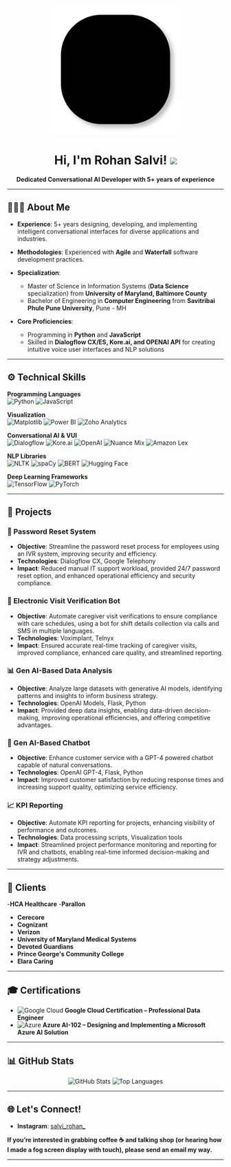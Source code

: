 <!--
If you want to add a profile view counter, you can use services like https://visitor-badge.glitch.me or https://komarev.com. 
Example: ![Visitors](https://visitor-badge.glitch.me/badge?page_id=USERNAME.REPONAME)
Replace USERNAME with your GitHub username. 
-->

<div align="center">
  <img src="lines.svg" alt="Header Image" width="300" />

  # Hi, I'm Rohan Salvi! <img src="https://media.giphy.com/media/hvRJCLFzcasrR4ia7z/giphy.gif" width="28">
  **Dedicated Conversational AI Developer with 5+ years of experience**  
</div>

---

## 👨🏻‍💻 About Me

- **Experience**: 5+ years designing, developing, and implementing intelligent conversational interfaces for diverse applications and industries.  
- **Methodologies**: Experienced with **Agile** and **Waterfall** software development practices.  
- **Specialization**:  
  - Master of Science in Information Systems (**Data Science** specialization) from **University of Maryland, Baltimore County**  
  - Bachelor of Engineering in **Computer Engineering** from **Savitribai Phule Pune University**, Pune - MH  

- **Core Proficiencies**:  
  - Programming in **Python** and **JavaScript**  
  - Skilled in **Dialogflow CX/ES, Kore.ai, and OPENAI API** for creating intuitive voice user interfaces and NLP solutions  

---

## ⚙️ Technical Skills

**Programming Languages**  
![Python](https://img.shields.io/badge/Python-3776AB?style=flat-square&logo=python&logoColor=white) 
![JavaScript](https://img.shields.io/badge/JavaScript-F7DF1E?style=flat-square&logo=javascript&logoColor=black)

**Visualization**  
![Matplotlib](https://img.shields.io/badge/Matplotlib-007ACC?style=flat-square&logo=python&logoColor=white)
![Power BI](https://img.shields.io/badge/Power%20BI-F2C811?style=flat-square&logo=powerbi&logoColor=black)
![Zoho Analytics](https://img.shields.io/badge/Zoho%20Analytics-d42127?style=flat-square&logo=zoho&logoColor=white)

**Conversational AI & VUI**  
![Dialogflow](https://img.shields.io/badge/Dialogflow-FF9800?style=flat-square&logo=dialogflow&logoColor=white)
![Kore.ai](https://img.shields.io/badge/Kore.ai-3360FF?style=flat-square)
![OpenAI](https://img.shields.io/badge/OpenAI-412991?style=flat-square&logo=openai&logoColor=white)
![Nuance Mix](https://img.shields.io/badge/NuanceMix-00758f?style=flat-square)
![Amazon Lex](https://img.shields.io/badge/Amazon%20Lex-232F3E?style=flat-square&logo=amazon-aws&logoColor=white)

**NLP Libraries**  
![NLTK](https://img.shields.io/badge/NLTK-85C44E?style=flat-square)
![spaCy](https://img.shields.io/badge/spaCy-09A3D5?style=flat-square)
![BERT](https://img.shields.io/badge/BERT-181717?style=flat-square&logo=github)
![Hugging Face](https://img.shields.io/badge/Hugging%20Face-FFD858?style=flat-square&logo=huggingface&logoColor=black)

**Deep Learning Frameworks**  
![TensorFlow](https://img.shields.io/badge/TensorFlow-FF6F00?style=flat-square&logo=TensorFlow&logoColor=white)
![PyTorch](https://img.shields.io/badge/PyTorch-EE4C2C?style=flat-square&logo=PyTorch&logoColor=white)

---

## 🚀 Projects

### 🔑 Password Reset System
- **Objective**: Streamline the password reset process for employees using an IVR system, improving security and efficiency.  
- **Technologies**: Dialogflow CX, Google Telephony  
- **Impact**: Reduced manual IT support workload, provided 24/7 password reset option, and enhanced operational efficiency and security compliance.

### 🏥 Electronic Visit Verification Bot
- **Objective**: Automate caregiver visit verifications to ensure compliance with care schedules, using a bot for shift details collection via calls and SMS in multiple languages.  
- **Technologies**: Voximplant, Telnyx  
- **Impact**: Ensured accurate real-time tracking of caregiver visits, improved compliance, enhanced care quality, and streamlined reporting.

### 📊 Gen AI-Based Data Analysis
- **Objective**: Analyze large datasets with generative AI models, identifying patterns and insights to inform business strategy.  
- **Technologies**: OpenAI Models, Flask, Python  
- **Impact**: Provided deep data insights, enabling data-driven decision-making, improving operational efficiencies, and offering competitive advantages.

### 💬 Gen AI-Based Chatbot
- **Objective**: Enhance customer service with a GPT-4 powered chatbot capable of natural conversations.  
- **Technologies**: OpenAI GPT-4, Flask, Python  
- **Impact**: Improved customer satisfaction by reducing response times and increasing support quality, optimizing service efficiency.

### 📈 KPI Reporting
- **Objective**: Automate KPI reporting for projects, enhancing visibility of performance and outcomes.  
- **Technologies**: Data processing scripts, Visualization tools  
- **Impact**: Streamlined project performance monitoring and reporting for IVR and chatbots, enabling real-time informed decision-making and strategy adjustments.

---

## 🤝 Clients
-**HCA Healthcare**
-**Parallon**
- **Cerecore**  
- **Cognizant**  
- **Verizon**  
- **University of Maryland Medical Systems**  
- **Devoted Guardians**  
- **Prince George's Community College**  
- **Elara Caring**  

---

## 🎓 Certifications
- <img src="https://img.icons8.com/color/48/000000/google-cloud.png" alt="Google Cloud" width="24" /> **Google Cloud Certification – Professional Data Engineer**  
- <img src="https://img.icons8.com/color/48/000000/azure-1.png" alt="Azure" width="24" /> **Azure AI-102 – Designing and Implementing a Microsoft Azure AI Solution**

---

## 📊 GitHub Stats

<!-- Substitute YOUR_GITHUB_USERNAME in the links below with your actual GitHub username -->

<p align="center">
  <img src="https://github-readme-stats.vercel.app/api?username=C4Rohan&show_icons=true&theme=radical" height="150" alt="GitHub Stats" />
  <img src="https://github-readme-stats.vercel.app/api/top-langs/?username=C4Rohan&layout=compact&theme=radical" height="150" alt="Top Languages" />
</p>

---

## 🌐 Let's Connect!


- **Instagram**: [salvi_rohan_](https://www.instagram.com/salvi_rohan_/)  

**If you’re interested in grabbing coffee ☕️ and talking shop (or hearing how I made a fog screen display with touch), please send an email my way.**  

---
